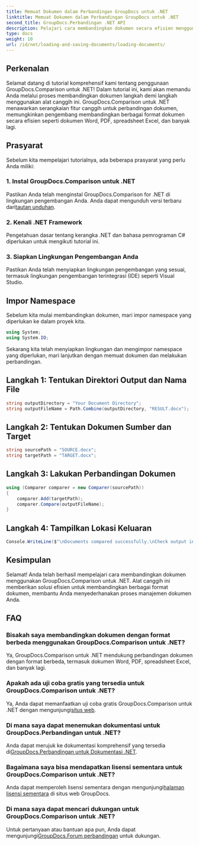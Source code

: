 ```yaml
---
title: Memuat Dokumen dalam Perbandingan GroupDocs untuk .NET
linktitle: Memuat Dokumen dalam Perbandingan GroupDocs untuk .NET
second_title: GroupDocs.Perbandingan .NET API
description: Pelajari cara membandingkan dokumen secara efisien menggunakan GroupDocs.Comparison untuk .NET. Sederhanakan proses manajemen dokumen Anda.
type: docs
weight: 10
url: /id/net/loading-and-saving-documents/loading-documents/
---
```

## Perkenalan
Selamat datang di tutorial komprehensif kami tentang penggunaan GroupDocs.Comparison untuk .NET! Dalam tutorial ini, kami akan memandu Anda melalui proses membandingkan dokumen langkah demi langkah menggunakan alat canggih ini. GroupDocs.Comparison untuk .NET menawarkan serangkaian fitur canggih untuk perbandingan dokumen, memungkinkan pengembang membandingkan berbagai format dokumen secara efisien seperti dokumen Word, PDF, spreadsheet Excel, dan banyak lagi.
## Prasyarat
Sebelum kita mempelajari tutorialnya, ada beberapa prasyarat yang perlu Anda miliki:
### 1. Instal GroupDocs.Comparison untuk .NET
 Pastikan Anda telah menginstal GroupDocs.Comparison for .NET di lingkungan pengembangan Anda. Anda dapat mengunduh versi terbaru dari[tautan unduhan](https://releases.groupdocs.com/comparison/net/).
### 2. Kenali .NET Framework
Pengetahuan dasar tentang kerangka .NET dan bahasa pemrograman C# diperlukan untuk mengikuti tutorial ini.
### 3. Siapkan Lingkungan Pengembangan Anda
Pastikan Anda telah menyiapkan lingkungan pengembangan yang sesuai, termasuk lingkungan pengembangan terintegrasi (IDE) seperti Visual Studio.

## Impor Namespace
Sebelum kita mulai membandingkan dokumen, mari impor namespace yang diperlukan ke dalam proyek kita.

```csharp
using System;
using System.IO;
```

Sekarang kita telah menyiapkan lingkungan dan mengimpor namespace yang diperlukan, mari lanjutkan dengan memuat dokumen dan melakukan perbandingan.
## Langkah 1: Tentukan Direktori Output dan Nama File
```csharp
string outputDirectory = "Your Document Directory";
string outputFileName = Path.Combine(outputDirectory, "RESULT.docx");
```
## Langkah 2: Tentukan Dokumen Sumber dan Target
```csharp
string sourcePath = "SOURCE.docx";
string targetPath = "TARGET.docx";
```
## Langkah 3: Lakukan Perbandingan Dokumen
```csharp
using (Comparer comparer = new Comparer(sourcePath))
{
    comparer.Add(targetPath);
    comparer.Compare(outputFileName);
}
```
## Langkah 4: Tampilkan Lokasi Keluaran
```csharp
Console.WriteLine($"\nDocuments compared successfully.\nCheck output in {outputDirectory}.");
```

## Kesimpulan
Selamat! Anda telah berhasil mempelajari cara membandingkan dokumen menggunakan GroupDocs.Comparison untuk .NET. Alat canggih ini memberikan solusi efisien untuk membandingkan berbagai format dokumen, membantu Anda menyederhanakan proses manajemen dokumen Anda.
## FAQ
### Bisakah saya membandingkan dokumen dengan format berbeda menggunakan GroupDocs.Comparison untuk .NET?
Ya, GroupDocs.Comparison untuk .NET mendukung perbandingan dokumen dengan format berbeda, termasuk dokumen Word, PDF, spreadsheet Excel, dan banyak lagi.
### Apakah ada uji coba gratis yang tersedia untuk GroupDocs.Comparison untuk .NET?
 Ya, Anda dapat memanfaatkan uji coba gratis GroupDocs.Comparison untuk .NET dengan mengunjungi[situs web](https://releases.groupdocs.com/).
### Di mana saya dapat menemukan dokumentasi untuk GroupDocs.Perbandingan untuk .NET?
 Anda dapat merujuk ke dokumentasi komprehensif yang tersedia di[GroupDocs.Perbandingan untuk Dokumentasi .NET](https://reference.groupdocs.com/comparison/net/).
### Bagaimana saya bisa mendapatkan lisensi sementara untuk GroupDocs.Comparison untuk .NET?
 Anda dapat memperoleh lisensi sementara dengan mengunjungi[halaman lisensi sementara](https://purchase.groupdocs.com/temporary-license/) di situs web GroupDocs.
### Di mana saya dapat mencari dukungan untuk GroupDocs.Comparison untuk .NET?
 Untuk pertanyaan atau bantuan apa pun, Anda dapat mengunjungi[GroupDocs.Forum perbandingan](https://forum.groupdocs.com/c/comparison/12) untuk dukungan.